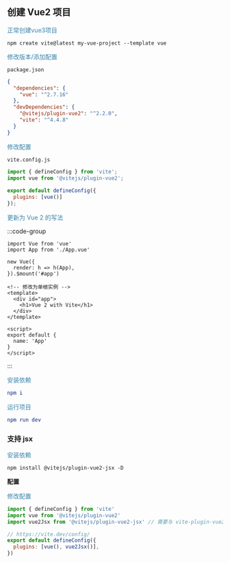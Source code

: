 ## 创建 Vue2 项目

<span style="color: #3a84aa">正常创建vue3项目</span>

```shell
npm create vite@latest my-vue-project --template vue
```



<span style="color: #3a84aa">修改版本/添加配置</span>

`package.json`

```json
{
  "dependencies": {
    "vue": "^2.7.16"
  },
  "devDependencies": {
    "@vitejs/plugin-vue2": "^2.2.0",
    "vite": "^4.4.8"
  }
}
```



<span style="color: #3a84aa">修改配置</span>

`vite.config.js`

```javascript
import { defineConfig } from 'vite';
import vue from '@vitejs/plugin-vue2';
 
export default defineConfig({
  plugins: [vue()]
});
```



<span style="color: #3a84aa">更新为 Vue 2 的写法</span>

:::code-group

```[main.js]javascript
import Vue from 'vue'
import App from './App.vue'

new Vue({
  render: h => h(App),
}).$mount('#app')
```

```[App.vue]html
<!-- 修改为单根实例 -->
<template>
  <div id="app">
    <h1>Vue 2 with Vite</h1>
  </div>
</template>

<script>
export default {
  name: 'App'
}
</script>
```

:::



<span style="color: #3a84aa">安装依赖</span>

```elm
npm i
```

<span style="color: #3a84aa">运行项目</span>

```elm
npm run dev
```



### 支持 jsx

<span style="color: #3a84aa">安装依赖</span>

```shell
npm install @vitejs/plugin-vue2-jsx -D
```

**配置**

<span style="color: #3a84aa">修改配置</span>

```javascript
import { defineConfig } from 'vite'
import vue from '@vitejs/plugin-vue2' 
import vue2Jsx from '@vitejs/plugin-vue2-jsx' // 需要与 vite-plugin-vue2 一起使用

// https://vite.dev/config/
export default defineConfig({
  plugins: [vue(), vue2Jsx()],
})
```







